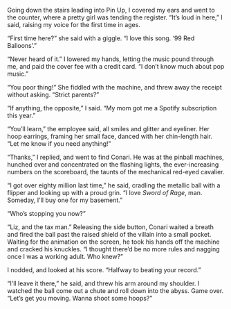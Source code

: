 Going down the stairs leading into Pin Up, I covered my ears and went to the counter, where a pretty girl was tending the register. “It’s loud in here,” I said, raising my voice for the first time in ages.

“First time here?” she said with a giggle. “I love this song. ‘99 Red Balloons’.”

“Never heard of it.” I lowered my hands, letting the music pound through me, and paid the cover fee with a credit card. “I don’t know much about pop music.”

“You poor thing!” She fiddled with the machine, and threw away the receipt without asking. “Strict parents?”

“If anything, the opposite,” I said. “My mom got me a Spotify subscription this year.”

“You’ll learn,” the employee said, all smiles and glitter and eyeliner. Her hoop earrings, framing her small face, danced with her chin-length hair. “Let me know if you need anything!”

“Thanks,” I replied, and went to find Conari. He was at the pinball machines, hunched over and concentrated on the flashing lights, the ever-increasing numbers on the scoreboard, the taunts of the mechanical red-eyed cavalier.

“I got over eighty million last time,” he said, cradling the metallic ball with a flipper and looking up with a proud grin. “I love *Sword of Rage*, man. Someday, I'll buy one for my basement.”

“Who’s stopping you now?”

“Liz, and the tax man.” Releasing the side button, Conari waited a breath and fired the ball past the raised shield of the villain into a small pocket. Waiting for the animation on the screen, he took his hands off the machine and cracked his knuckles. “I thought there’d be no more rules and nagging once I was a working adult. Who knew?”

I nodded, and looked at his score. “Halfway to beating your record.”

“I'll leave it there,” he said, and threw his arm around my shoulder. I watched the ball come out a chute and roll down into the abyss. Game over. “Let’s get you moving. Wanna shoot some hoops?”



